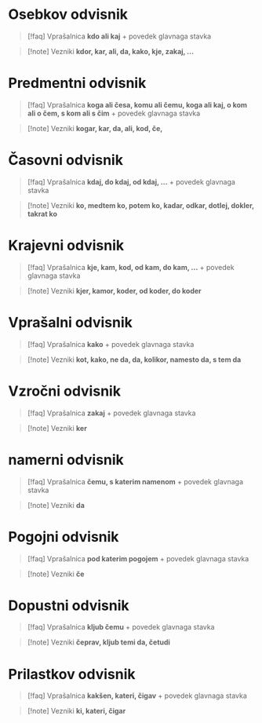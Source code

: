 # Osebkov odvisnik
> [!faq] Vprašalnica
> **kdo ali kaj** + povedek glavnaga stavka

> [!note] Vezniki
> **kdor, kar, ali, da, kako, kje, zakaj, ...**

# Predmentni odvisnik
> [!faq] Vprašalnica
> **koga ali česa, komu ali čemu, koga ali kaj, o kom ali o čem, s kom ali s čim** + povedek glavnaga stavka

> [!note] Vezniki
> **kogar, kar, da, ali, kod, če,**

# Časovni odvisnik
> [!faq] Vprašalnica
> **kdaj, do kdaj, od kdaj, ...** + povedek glavnaga stavka

> [!note] Vezniki
> **ko, medtem ko, potem ko, kadar, odkar, dotlej, dokler, takrat ko**

# Krajevni odvisnik
> [!faq] Vprašalnica
> **kje, kam, kod, od kam, do kam, ...** + povedek glavnaga stavka

> [!note] Vezniki
> **kjer, kamor, koder, od koder, do koder**

# Vprašalni odvisnik
> [!faq] Vprašalnica
> **kako** + povedek glavnaga stavka

> [!note] Vezniki
> **kot, kako, ne da, da, kolikor, namesto da, s tem da**

# Vzročni odvisnik
> [!faq] Vprašalnica
> **zakaj** + povedek glavnaga stavka

> [!note] Vezniki
> **ker**

# namerni odvisnik
> [!faq] Vprašalnica
> **čemu, s katerim namenom** + povedek glavnaga stavka

> [!note] Vezniki
> **da**

# Pogojni odvisnik
> [!faq] Vprašalnica
> **pod katerim pogojem** + povedek glavnaga stavka

> [!note] Vezniki
> **če**

# Dopustni odvisnik
> [!faq] Vprašalnica
> **kljub čemu** + povedek glavnaga stavka

> [!note] Vezniki
> **čeprav, kljub temi da, četudi**

# Prilastkov odvisnik
> [!faq] Vprašalnica
> **kakšen, kateri, čigav** + povedek glavnaga stavka

> [!note] Vezniki
> **ki, kateri, čigar**










